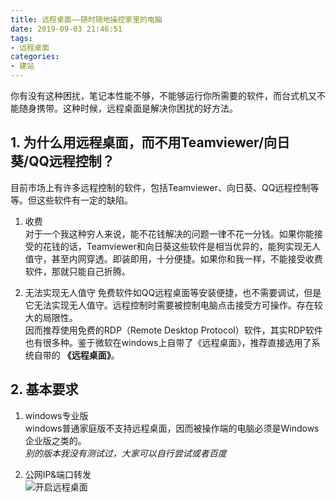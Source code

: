 ```yaml
---
title: 远程桌面——随时随地操控家里的电脑
date: 2019-09-03 21:46:51
tags: 
- 远程桌面
categories:
- 建站
---
```


你有没有这种困扰，笔记本性能不够，不能够运行你所需要的软件，而台式机又不能随身携带。这种时候，远程桌面是解决你困扰的好方法。

<!-- more -->

## 1. 为什么用远程桌面，而不用Teamviewer/向日葵/QQ远程控制？

目前市场上有许多远程控制的软件，包括Teamviewer、向日葵、QQ远程控制等等。但这些软件有一定的缺陷。

1. 收费  
对于一个我这种穷人来说，能不花钱解决的问题一律不花一分钱。如果你能接受的花钱的话，Teamviewer和向日葵这些软件是相当优异的，能狗实现无人值守，甚至内网穿透。即装即用，十分便捷。如果你和我一样，不能接受收费软件，那就只能自己折腾。

2. 无法实现无人值守 
免费软件如QQ远程桌面等安装便捷，也不需要调试，但是它无法实现无人值守。远程控制时需要被控制电脑点击接受方可操作。存在较大的局限性。  
因而推荐使用免费的RDP（Remote Desktop Protocol）软件，其实RDP软件也有很多种。鉴于微软在windows上自带了《远程桌面》，推荐直接选用了系统自带的
**《远程桌面》**。

## 2. 基本要求

1. windows专业版  
windows普通家庭版不支持远程桌面，因而被操作端的电脑必须是Windows企业版之类的。  
*别的版本我没有测试过，大家可以自行尝试或者百度*

2. 公网IP&端口转发  
![开启远程桌面](/images/20190903/开启远程桌面.png)
